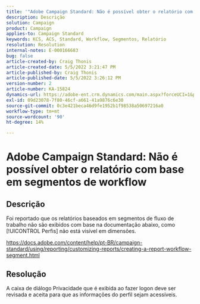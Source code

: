 ```yaml
---
title: '"Adobe Campaign Standard: Não é possível obter o relatório com base nos segmentos de fluxo de trabalho'
description: Descrição
solution: Campaign
product: Campaign
applies-to: Campaign Standard
keywords: KCS, ACS, Standard, Workflow, Segmentos, Relatório
resolution: Resolution
internal-notes: E-000166683
bug: false
article-created-by: Craig Thonis
article-created-date: 5/5/2022 3:21:47 PM
article-published-by: Craig Thonis
article-published-date: 5/5/2022 3:26:12 PM
version-number: 2
article-number: KA-15824
dynamics-url: https://adobe-ent.crm.dynamics.com/main.aspx?forceUCI=1&pagetype=entityrecord&etn=knowledgearticle&id=9599cb0f-87cc-ec11-a7b5-6045bd00d995
exl-id: 09d23078-7f80-46cf-a661-41a9876c6e30
source-git-commit: 0c3e421beca46d9fe1952b1f98538a50697216a0
workflow-type: tm+mt
source-wordcount: '90'
ht-degree: 14%

---
```


# Adobe Campaign Standard: Não é possível obter o relatório com base em segmentos de workflow

## Descrição


Foi reportado que os relatórios baseados em segmentos de fluxo de trabalho não são exibidos com base na documentação abaixo, como [!UICONTROL Perfis] não está visível em dimensões.

https://docs.adobe.com/content/help/pt-BR/campaign-standard/using/reporting/customizing-reports/creating-a-report-workflow-segment.html


## Resolução


A caixa de diálogo Privacidade que é exibida ao fazer logon deve ser revisada e aceita para que as informações do perfil sejam acessíveis.
